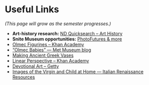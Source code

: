 # Useful Links  

*(This page will grow as the semester progresses.)*

- **Art-history research:** [ND Quicksearch – Art History](http://xerxes.library.nd.edu/quicksearch/databases/subject/art-art-history-design)  
- **Snite Museum opportunities:** [PhotoFutures & more](http://sniteartmuseum.nd.edu/education-programs-resources/university/students/)  
- [Olmec Figurines – Khan Academy](https://www.khanacademy.org/humanities/art-americas/early-cultures/olmec/a/olmec-figurine)  
- [“Olmec Babies” — Met Museum blog](https://www.metmuseum.org/blogs/now-at-the-met/2015/olmec-babies)  
- [Making Ancient Greek Vases](https://www.ancientworldmagazine.com/articles/making-ancient-greek-vases-look-red-figure-black-figure-pottery/)  
- [Linear Perspective – Khan Academy](https://www.khanacademy.org/humanities/renaissance-reformation/early-renaissance1/beginners-renaissance-florence/a/early-applications-of-linear-perspective)  
- [Devotional Art – Getty](https://www.getty.edu/art/exhibitions/florence/devotion.html)  
- [Images of the Virgin and Child at Home — Italian Renaissance Resources](http://www.italianrenaissanceresources.com/units/unit-1/essays/images-of-the-virgin-and-child-at-home/)
